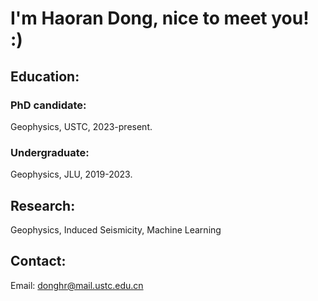 # I'm Haoran Dong, nice to meet you!    :)

## Education:
### PhD candidate:
Geophysics, USTC, 2023-present.
### Undergraduate:
Geophysics, JLU, 2019-2023.
## Research:
Geophysics, Induced Seismicity, Machine Learning

## Contact:
Email: donghr@mail.ustc.edu.cn

<!---
Haoran-DONG/Haoran-DONG is a ✨ special ✨ repository because its `README.md` (this file) appears on your GitHub profile.
You can click the Preview link to take a look at your changes.
--->
